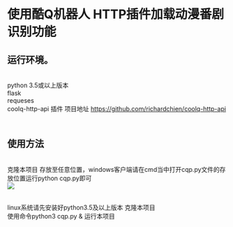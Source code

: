 使用酷Q机器人 HTTP插件加载动漫番剧识别功能
=======================

运行环境。
----
<br>python 3.5或以上版本
<br>flask
<br>requeses
<br>coolq-http-api 插件  项目地址 https://github.com/richardchien/coolq-http-api

<br>使用方法
----

<br>克隆本项目 存放至任意位置，windows客户端请在cmd当中打开cqp.py文件的存放位置运行python cqp.py即可
<br>![](https://imgc.cqp.me/forum/201910/16/155310nr9b9ppmxto79tnn.jpg)

<br>linux系统请先安装好python3.5及以上版本 克隆本项目 
<br>使用命令python3 cqp.py & 运行本项目
